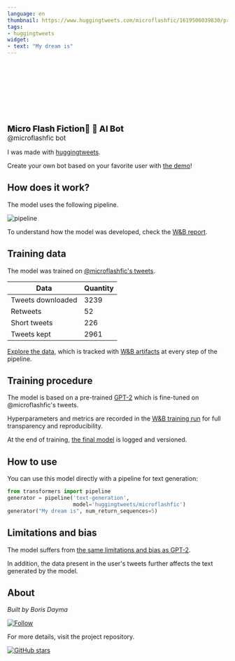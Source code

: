 ```yaml
---
language: en
thumbnail: https://www.huggingtweets.com/microflashfic/1619506039830/predictions.png
tags:
- huggingtweets
widget:
- text: "My dream is"
---
```


<div>
<div style="width: 132px; height:132px; border-radius: 50%; background-size: cover; background-image: url('https://pbs.twimg.com/profile_images/894065467576508420/4iIvZzFO_400x400.jpg')">
</div>
<div style="margin-top: 8px; font-size: 19px; font-weight: 800">Micro Flash Fiction📖 🤖 AI Bot </div>
<div style="font-size: 15px">@microflashfic bot</div>
</div>

I was made with [huggingtweets](https://github.com/borisdayma/huggingtweets).

Create your own bot based on your favorite user with [the demo](https://colab.research.google.com/github/borisdayma/huggingtweets/blob/master/huggingtweets-demo.ipynb)!

## How does it work?

The model uses the following pipeline.

![pipeline](https://github.com/borisdayma/huggingtweets/blob/master/img/pipeline.png?raw=true)

To understand how the model was developed, check the [W&B report](https://wandb.ai/wandb/huggingtweets/reports/HuggingTweets-Train-a-Model-to-Generate-Tweets--VmlldzoxMTY5MjI).

## Training data

The model was trained on [@microflashfic's tweets](https://twitter.com/microflashfic).

| Data | Quantity |
| --- | --- |
| Tweets downloaded | 3239 |
| Retweets | 52 |
| Short tweets | 226 |
| Tweets kept | 2961 |

[Explore the data](https://wandb.ai/wandb/huggingtweets/runs/3zjfyjpv/artifacts), which is tracked with [W&B artifacts](https://docs.wandb.com/artifacts) at every step of the pipeline.

## Training procedure

The model is based on a pre-trained [GPT-2](https://huggingface.co/gpt2) which is fine-tuned on @microflashfic's tweets.

Hyperparameters and metrics are recorded in the [W&B training run](https://wandb.ai/wandb/huggingtweets/runs/v1kciboh) for full transparency and reproducibility.

At the end of training, [the final model](https://wandb.ai/wandb/huggingtweets/runs/v1kciboh/artifacts) is logged and versioned.

## How to use

You can use this model directly with a pipeline for text generation:

```python
from transformers import pipeline
generator = pipeline('text-generation',
                     model='huggingtweets/microflashfic')
generator("My dream is", num_return_sequences=5)
```

## Limitations and bias

The model suffers from [the same limitations and bias as GPT-2](https://huggingface.co/gpt2#limitations-and-bias).

In addition, the data present in the user's tweets further affects the text generated by the model.

## About

*Built by Boris Dayma*

[![Follow](https://img.shields.io/twitter/follow/borisdayma?style=social)](https://twitter.com/intent/follow?screen_name=borisdayma)

For more details, visit the project repository.

[![GitHub stars](https://img.shields.io/github/stars/borisdayma/huggingtweets?style=social)](https://github.com/borisdayma/huggingtweets)

